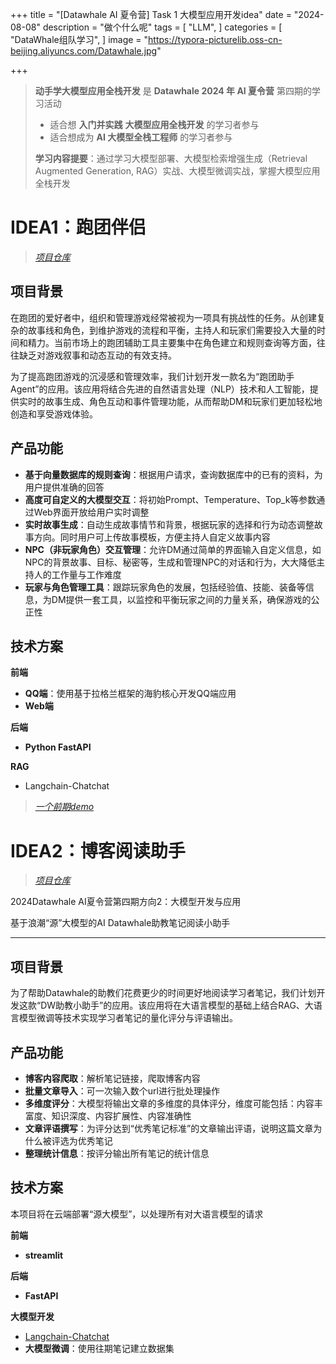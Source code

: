 +++
title = "[Datawhale AI 夏令营] Task 1 大模型应用开发idea"
date = "2024-08-08"
description = "做个什么呢"
tags = [
 "LLM",
]
categories = [
 "DataWhale组队学习",
]
image = "https://typora-picturelib.oss-cn-beijing.aliyuncs.com/Datawhale.jpg"

+++


> **动手学大模型应用全栈开发** 是 **Datawhale 2024 年 AI 夏令营** 第四期的学习活动
>
> - 适合想 **入门并实践** **大模型应用全栈开发** 的学习者参与
> - 适合想成为 **AI 大模型全栈工程师** 的学习者参与
>
> **学习内容提要**：通过学习大模型部署、大模型检索增强生成（Retrieval Augmented Generation, RAG）实战、大模型微调实战，掌握大模型应用全栈开发

# IDEA1：跑团伴侣

> *[项目仓库](https://github.com/halitum/trpg-companions)*

## 项目背景

在跑团的爱好者中，组织和管理游戏经常被视为一项具有挑战性的任务。从创建复杂的故事线和角色，到维护游戏的流程和平衡，主持人和玩家们需要投入大量的时间和精力。当前市场上的跑团辅助工具主要集中在角色建立和规则查询等方面，往往缺乏对游戏叙事和动态互动的有效支持。

为了提高跑团游戏的沉浸感和管理效率，我们计划开发一款名为“跑团助手Agent”的应用。该应用将结合先进的自然语言处理（NLP）技术和人工智能，提供实时的故事生成、角色互动和事件管理功能，从而帮助DM和玩家们更加轻松地创造和享受游戏体验。



## 产品功能

- **基于向量数据库的规则查询**：根据用户请求，查询数据库中的已有的资料，为用户提供准确的回答
- **高度可自定义的大模型交互**：将初始Prompt、Temperature、Top_k等参数通过Web界面开放给用户实时调整
- **实时故事生成**：自动生成故事情节和背景，根据玩家的选择和行为动态调整故事方向。同时用户可上传故事模板，方便主持人自定义故事内容
- **NPC（非玩家角色）交互管理**：允许DM通过简单的界面输入自定义信息，如NPC的背景故事、目标、秘密等，生成和管理NPC的对话和行为，大大降低主持人的工作量与工作难度
- **玩家与角色管理工具**：跟踪玩家角色的发展，包括经验值、技能、装备等信息，为DM提供一套工具，以监控和平衡玩家之间的力量关系，确保游戏的公正性



## 技术方案

**前端**

- **QQ端**：使用基于拉格兰框架的海豹核心开发QQ端应用
- **Web端**

**后端**

- **Python FastAPI**

**RAG**

- Langchain-Chatchat

> *[一个前期demo](http://www.hell-0.xyz/p/chatbot项目说明/)*



# IDEA2：博客阅读助手

> *[项目仓库](https://github.com/halitum/datawhale-tutor-helper)*

2024Datawhale AI夏令营第四期方向2：大模型开发与应用

基于浪潮“源”大模型的AI Datawhale助教笔记阅读小助手

------

## 项目背景



为了帮助Datawhale的助教们花费更少的时间更好地阅读学习者笔记，我们计划开发这款“DW助教小助手”的应用。该应用将在大语言模型的基础上结合RAG、大语言模型微调等技术实现学习者笔记的量化评分与评语输出。

## 产品功能



- **博客内容爬取**：解析笔记链接，爬取博客内容
- **批量文章导入**：可一次输入数个url进行批处理操作
- **多维度评分**：大模型将输出文章的多维度的具体评分，维度可能包括：内容丰富度、知识深度、内容扩展性、内容准确性
- **文章评语撰写**：为评分达到“优秀笔记标准”的文章输出评语，说明这篇文章为什么被评选为优秀笔记
- **整理统计信息**：按评分输出所有笔记的统计信息

## 技术方案



本项目将在云端部署“源大模型”，以处理所有对大语言模型的请求

**前端**

- **streamlit**

**后端**

- **FastAPI**

**大模型开发**

- [Langchain-Chatchat](https://github.com/chatchat-space/Langchain-Chatchat)
- **大模型微调**：使用往期笔记建立数据集
